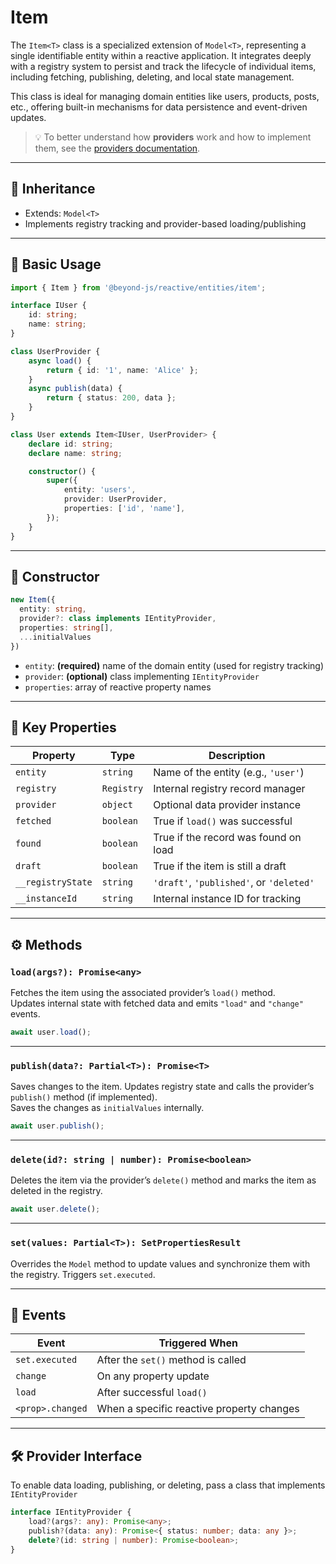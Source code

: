 # Item

The `Item<T>` class is a specialized extension of `Model<T>`, representing a single identifiable entity within a
reactive application. It integrates deeply with a registry system to persist and track the lifecycle of individual
items, including fetching, publishing, deleting, and local state management.

This class is ideal for managing domain entities like users, products, posts, etc., offering built-in mechanisms for
data persistence and event-driven updates.

> 💡 To better understand how **providers** work and how to implement them, see the
> [providers documentation](./providers).

---

## 🧩 Inheritance

-   Extends: `Model<T>`
-   Implements registry tracking and provider-based loading/publishing

---

## 🧪 Basic Usage

```ts
import { Item } from '@beyond-js/reactive/entities/item';

interface IUser {
	id: string;
	name: string;
}

class UserProvider {
	async load() {
		return { id: '1', name: 'Alice' };
	}
	async publish(data) {
		return { status: 200, data };
	}
}

class User extends Item<IUser, UserProvider> {
	declare id: string;
	declare name: string;

	constructor() {
		super({
			entity: 'users',
			provider: UserProvider,
			properties: ['id', 'name'],
		});
	}
}
```

---

## 🧱 Constructor

```ts
new Item({
  entity: string,
  provider?: class implements IEntityProvider,
  properties: string[],
  ...initialValues
})
```

-   `entity`: **(required)** name of the domain entity (used for registry tracking)
-   `provider`: **(optional)** class implementing `IEntityProvider`
-   `properties`: array of reactive property names

---

## 🔑 Key Properties

| Property          | Type       | Description                              |
| ----------------- | ---------- | ---------------------------------------- |
| `entity`          | `string`   | Name of the entity (e.g., `'user'`)      |
| `registry`        | `Registry` | Internal registry record manager         |
| `provider`        | `object`   | Optional data provider instance          |
| `fetched`         | `boolean`  | True if `load()` was successful          |
| `found`           | `boolean`  | True if the record was found on load     |
| `draft`           | `boolean`  | True if the item is still a draft        |
| `__registryState` | `string`   | `'draft'`, `'published'`, or `'deleted'` |
| `__instanceId`    | `string`   | Internal instance ID for tracking        |

---

## ⚙️ Methods

### `load(args?): Promise<any>`

Fetches the item using the associated provider’s `load()` method.  
Updates internal state with fetched data and emits `"load"` and `"change"` events.

```ts
await user.load();
```

---

### `publish(data?: Partial<T>): Promise<T>`

Saves changes to the item. Updates registry state and calls the provider’s `publish()` method (if implemented).  
Saves the changes as `initialValues` internally.

```ts
await user.publish();
```

---

### `delete(id?: string | number): Promise<boolean>`

Deletes the item via the provider’s `delete()` method and marks the item as deleted in the registry.

```ts
await user.delete();
```

---

### `set(values: Partial<T>): SetPropertiesResult`

Overrides the `Model` method to update values and synchronize them with the registry. Triggers `set.executed`.

---

## 🔄 Events

| Event            | Triggered When                            |
| ---------------- | ----------------------------------------- |
| `set.executed`   | After the `set()` method is called        |
| `change`         | On any property update                    |
| `load`           | After successful `load()`                 |
| `<prop>.changed` | When a specific reactive property changes |

---

## 🛠 Provider Interface

To enable data loading, publishing, or deleting, pass a class that implements `IEntityProvider`

```ts
interface IEntityProvider {
	load?(args?: any): Promise<any>;
	publish?(data: any): Promise<{ status: number; data: any }>;
	delete?(id: string | number): Promise<boolean>;
}
```

